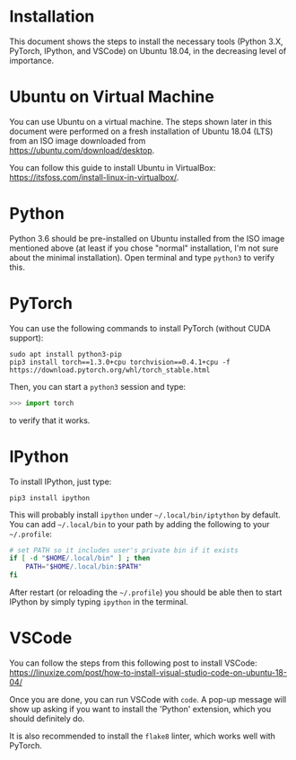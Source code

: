 # Installation

This document shows the steps to install the necessary tools (Python 3.X,
PyTorch, IPython, and VSCode) on Ubuntu 18.04, in the decreasing level of
importance.


# Ubuntu on Virtual Machine

You can use Ubuntu on a virtual machine.  The steps shown later in this
document were performed on a fresh installation of Ubuntu 18.04 (LTS) from an
ISO image downloaded from https://ubuntu.com/download/desktop.

You can follow this guide to install Ubuntu in VirtualBox:
https://itsfoss.com/install-linux-in-virtualbox/.

<!---
I've additionally installed VirtualBox Guest Additions, which enable some nice
features:
* the guest screen takes the entire place dedicated to it
* bidirectional copy and paste
-->


# Python

Python 3.6 should be pre-installed on Ubuntu installed from the ISO image
mentioned above (at least if you chose "normal" installation, I'm not sure
about the minimal installation).  Open terminal and type `python3` to verify
this.


# PyTorch

You can use the following commands to install PyTorch (without CUDA support):

    sudo apt install python3-pip
    pip3 install torch==1.3.0+cpu torchvision==0.4.1+cpu -f https://download.pytorch.org/whl/torch_stable.html

<!---
This command is proposed at https://pytorch.org/ if you choose `pip` and no
`cuda` support.
-->

Then, you can start a `python3` session and type:
```python
>>> import torch
```
to verify that it works.


# IPython

To install IPython, just type:

    pip3 install ipython

This will probably install `ipython` under `~/.local/bin/iptython` by default.
You can add `~/.local/bin` to your path by adding the following to your `~/.profile`:

```bash
# set PATH so it includes user's private bin if it exists
if [ -d "$HOME/.local/bin" ] ; then
    PATH="$HOME/.local/bin:$PATH"
fi
```

After restart (or reloading the `~/.profile`) you should be able then to start
IPython by simply typing `ipython` in the terminal.


# VSCode

You can follow the steps from this following post to install VSCode:
https://linuxize.com/post/how-to-install-visual-studio-code-on-ubuntu-18-04/

<!---
wget -q https://packages.microsoft.com/keys/microsoft.asc -O- | sudo apt-key add -
sudo add-apt-repository "deb [arch=amd64] https://packages.microsoft.com/repos/vscode stable main"
-->

Once you are done, you can run VSCode with `code`.  A pop-up message will show
up asking if you want to install the 'Python' extension, which you should
definitely do.

It is also recommended to install the `flake8` linter, which works well with
PyTorch.
